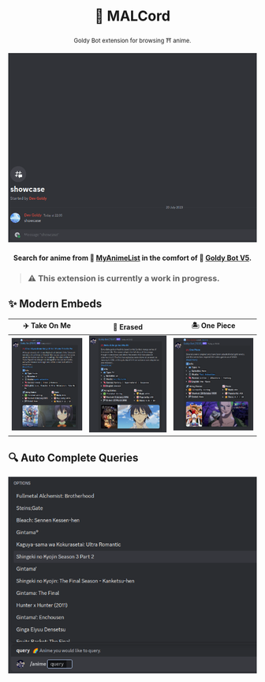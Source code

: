 <div align="center">

  # 🔷 MALCord

  <sub>Goldy Bot extension for browsing ⛩️ anime.</sub>

  <img src="./assets/showcase_2.gif" width="700px">

  #### Search for anime from 🔷 [MyAnimeList](https://myanimelist.net/) in the comfort of 🌟 [Goldy Bot V5](https://github.com/Goldy-Bot/Goldy-Bot-V5).

</div>

> ### ⚠️ This extension is currently a work in progress.

## ✨ Modern Embeds
| ✈️ Take On Me | 🔪 Erased | 🏝️ One Piece |
| --- | --- | --- |
| <img src="./assets/embed_1.png" width="425px"> | <img src="./assets/embed_2.png" width="438px"> | <img src="./assets/embed_3.png" width="478px"> |

## 🔍 Auto Complete Queries
<img src="./assets/auto_complete_1.png" width="600px">

